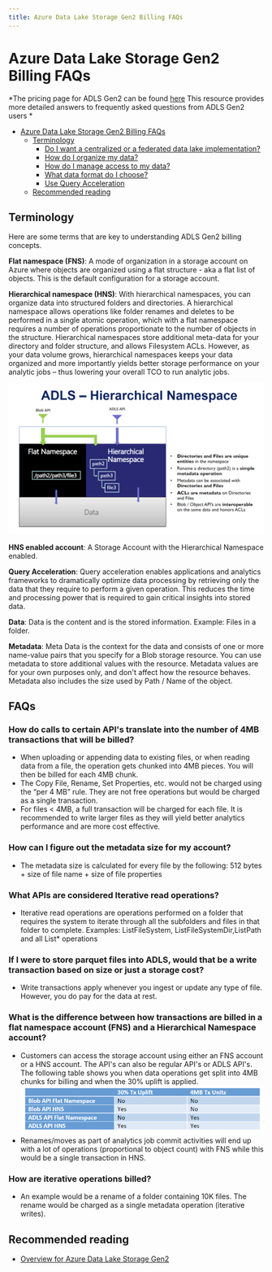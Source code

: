 ```yaml
---
title: Azure Data Lake Storage Gen2 Billing FAQs
---
```


# Azure Data Lake Storage Gen2 Billing FAQs

*The pricing page for ADLS Gen2 can be found [here](https://azure.microsoft.com/pricing/details/storage/data-lake) This resource provides more detailed answers to frequently asked questions from ADLS Gen2 users *


- [Azure Data Lake Storage Gen2 Billing FAQs](#azure-data-lake-storage-gen2-billing-faqs)
  - [Terminology](#terminology)
    - [Do I want a centralized or a federated data lake implementation?](#do-i-want-a-centralized-or-a-federated-data-lake-implementation)
    - [How do I organize my data?](#how-do-i-organize-my-data)
    - [How do I manage access to my data?](#how-do-i-manage-access-to-my-data)
    - [What data format do I choose?](#what-data-format-do-i-choose)
    - [Use Query Acceleration](#use-query-acceleration)
  - [Recommended reading](#recommended-reading)


## Terminology
Here are some terms that are key to understanding ADLS Gen2 billing concepts. 

**Flat namespace (FNS)**: A mode of organization in a storage account on Azure where objects are organized using a flat structure - aka a flat list of objects. This is the default configuration for a storage account. 

**Hierarchical namespace (HNS)**:  With hierarchical namespaces, you can organize data into structured folders and directories.  A hierarchical namespace allows operations like folder renames and deletes to be performed in a single atomic operation, which with a flat namespace requires a number of operations proportionate to the number of objects in the structure. Hierarchical namespaces store additional meta-data for your directory and folder structure, and allows Filesystem ACLs. However, as your data volume grows, hierarchical namespaces keeps your data organized and more importantly yields better storage performance on your analytic jobs – thus lowering your overall TCO to run analytic jobs. 

![ADLS HNS](images/adls_hns.png)

**HNS enabled account**: A Storage Account with the Hierarchical Namespace enabled. 

**Query Acceleration**: Query acceleration enables applications and analytics frameworks to dramatically optimize data processing by retrieving only the data that they require to perform a given operation. This reduces the time and processing power that is required to gain critical insights into stored data. 

**Data**: Data is the content and is the stored information. Example: Files in a folder.

**Metadata**: Meta Data is the context for the data and consists of one or more name-value pairs that you specify for a Blob storage resource. You can use metadata to store additional values with the resource. Metadata values are for your own purposes only, and don't affect how the resource behaves. Metadata also includes the size used by Path / Name of the object. 

## FAQs

### How do calls to certain API's translate into the number of 4MB transactions that will be billed?

* When uploading or appending data to existing files, or when reading data from a file, the operation gets chunked into 4MB pieces. You will then be billed for each 4MB chunk.   
* The Copy File, Rename, Set Properties, etc. would not be charged using the “per 4 MB” rule. They are not free operations but would be charged as a single transaction. 
* For files < 4MB, a full transaction will be charged for each file. It is recommended to write larger files as they will yield better analytics performance and are more cost effective.   

### How can I figure out the metadata size for my account?

* The metadata size is calculated for every file by the following: 512 bytes + size of file name + size of file properties    
   
### What APIs are considered Iterative read operations? 

* Iterative read operations are operations performed on a folder that requires the system to iterate through all the subfolders and files in that folder to complete. Examples: ListFileSystem, ListFileSystemDir,ListPath and all List* operations 

### If I were to store parquet files into ADLS, would that be a write transaction based on size or just a storage cost? 

* Write transactions apply whenever you ingest or update any type of file. However, you do pay for the data at rest. 

### What is the difference between how transactions are billed in a flat namespace account (FNS) and a Hierarchical Namespace account? 

* Customers can access the storage account using either an FNS account or a HNS account. The API's can also be regular API's or ADLS API's. The following table shows you when data operations get split into 4MB chunks for billing and when the 30% uplift is applied.  
   ![Billing Chart](images/billing_uplift_chart.png)
* Renames/moves as part of analytics job commit activities will end up with a lot of operations (proportional to object count) with FNS while this would be a single transaction in HNS. 
   
### How are iterative operations billed? 

* An example would be a rename of a folder containing 10K files. The rename would be charged as a single metadata operation (iterative writes). 

## Recommended reading
- [Overview for Azure Data Lake Storage Gen2](https://docs.microsoft.com/azure/storage/blobs/data-lake-storage-introduction)


